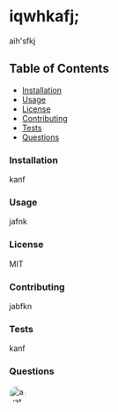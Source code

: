 # iqwhkafj;

aih'sfkj

## Table of Contents

* [Installation](#installation)
* [Usage](#usage)
* [License](#license)
* [Contributing](#contributing)
* [Tests](#tests)
* [Questions](#questions)
    
### Installation

kanf

### Usage

jafnk

### License

MIT

### Contributing

jabfkn

### Tests

kanf

### Questions

<img src="" alt="avatar" style="border-radius: 16px" width="30" />

  